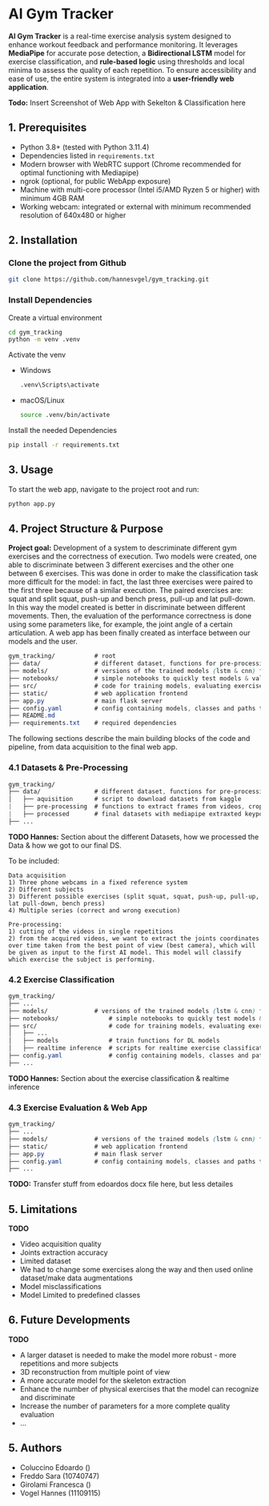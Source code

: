 # AI Gym Tracker

**AI Gym Tracker** is a real-time exercise analysis system designed to enhance workout feedback and performance monitoring. It leverages **MediaPipe** for accurate pose detection, a **Bidirectional LSTM** model for exercise classification, and **rule-based logic** using thresholds and local minima to assess the quality of each repetition. To ensure accessibility and ease of use, the entire system is integrated into a **user-friendly web application**.

**Todo:** Insert Screenshot of Web App with Sekelton & Classification here


## 1. Prerequisites
- Python 3.8+ (tested with Python 3.11.4)
- Dependencies listed in ```requirements.txt```
- Modern browser with WebRTC support (Chrome recommended for optimal functioning with Mediapipe)
- ngrok (optional, for public WebApp exposure)
- Machine with multi-core processor (Intel i5/AMD Ryzen 5 or higher) with minimum 4GB RAM
- Working webcam: integrated or external with minimum recommended resolution of 640x480 or higher

## 2. Installation
### Clone the project from Github
```bash
git clone https://github.com/hannesvgel/gym_tracking.git
```

### Install Dependencies
Create a virtual environment
```bash
cd gym_tracking
python -m venv .venv
```

Activate the venv
- Windows 
    ```bash
    .venv\Scripts\activate
    ```
- macOS/Linux
    ```bash
    source .venv/bin/activate
    ```

Install the needed Dependencies
```bash
pip install -r requirements.txt
```

## 3. Usage
To start the web app, navigate to the project root and run:
```bash
python app.py
```

## 4. Project Structure & Purpose

**Project goal:** Development of a system to descriminate different gym exercises and the correctness of execution. Two models were created, one able to discriminate between 3 different exercises and the other one between 6 exercises. This was done in order to make the classification task more difficult for the model: in fact, the last three exercises were paired to the first three because of a similar execution. The paired exercises are: squat and split squat, push-up and bench press, pull-up and lat pull-down. In this way the model created is better in discriminate between different movements.
Then, the evaluation of the performance correctness is done using some parameters like, for example, the joint angle of a certain articulation.
A web app has been finally created as interface between our models and the user.

```css
gym_tracking/           # root
├── data/               # different dataset, functions for pre-processing & validation
├── models/             # versions of the trained models (lstm & cnn) for exercise classification
├── notebooks/          # simple notebooks to quickly test models & validate extracted skeletons
├── src/                # code for training models, evaluating exercises & realime inference
├── static/             # web application frontend
├── app.py              # main flask server
├── config.yaml         # config containing models, classes and paths to the datasests
├── README.md       
├── requirements.txt    # required dependencies
```

The following sections describe the main building blocks of the code and pipeline, from data acquisition to the final web app.

### 4.1 Datasets & Pre-Processing
```css
gym_tracking/
├── data/               # different dataset, functions for pre-processing & validation
│   ├── aquisition      # script to download datasets from kaggle
|   ├── pre-processing  # functions to extract frames from videos, crop videos, balance dataset, ...
|   ├── processed       # final datasets with mediapipe extraxted keypoints stored as CSVs
├── ...
```

**TODO Hannes:** Section about the different Datasets, how we processed the Data & how we got to our final DS.

To be included:
```
Data acquisition
1) Three phone webcams in a fixed reference system
2) Different subjects
3) Different possible exercises (split squat, squat, push-up, pull-up, lat pull-down, bench press)
4) Multiple series (correct and wrong execution)

Pre-processing:
1) cutting of the videos in single repetitions
2) from the acquired videos, we want to extract the joints coordinates over time taken from the best point of view (best camera), which will be given as input to the first AI model. This model will classify which exercise the subject is performing.
```

### 4.2 Exercise Classification
```css
gym_tracking/       
├── ...
├── models/             # versions of the trained models (lstm & cnn) for exercise classification
├── notebooks/              # simple notebooks to quickly test models & validate extracted skeletons
├── src/                    # code for training models, evaluating exercises & realime inference
│   ├── ...
│   ├── models              # train functions for DL models
│   ├── realtime inference  # scripts for realtime exercise classification
├── config.yaml             # config containing models, classes and paths to the datasests
├── ...
```

**TODO Hannes:** Section about the exercise classification & realtime inference


### 4.3 Exercise Evaluation & Web App
```css
gym_tracking/
├── ...
├── models/             # versions of the trained models (lstm & cnn) for exercise classification
├── static/             # web application frontend
├── app.py              # main flask server
├── config.yaml         # config containing models, classes and paths to the datasests
├── ...
```

**TODO:** Transfer stuff from edoardos docx file here, but less detailes


## 5. Limitations
**TODO**
- Video acquisition quality
- Joints extraction accuracy
- Limited dataset
- We had to change some exercises along the way and then used online dataset/make data augmentations
- Model misclassifications 
- Model Limited to predefined classes


## 6. Future Developments
**TODO**
- A larger dataset is needed to make the model more robust - more repetitions and more subjects
- 3D reconstruction from multiple point of view
- A more accurate model for the skeleton extraction
- Enhance the number of physical exercises that the model can recognize and discriminate
- Increase the number of parameters for a more complete quality evaluation
- ...


## 5. Authors
- Coluccino Edoardo ()
- Freddo Sara (10740747)
- Girolami Francesca ()
- Vogel Hannes (11109115)
